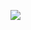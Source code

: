 <!-- Diagram using mermaid. Image copied in solution -->

[![](https://mermaid.ink/img/pako:eNp1UstuwjAQ_JWVTwkKiThwyYGqAm7lRKUeYoSseEusEjtyNrQI8e_1o4CCVF8y3h3PTNa-sNpIZCU7WNE18L7iGtzaUpJsSVhKU5hOF7BBPcSOR1XBmf-W8NEIgm8zHCWczQBH9YVABqSBREiZuUJPGeCPovSFs2LnFR46QXp56aypse-hNm0rtLxGwtJ1gTMnw1kgvkq5MSeFMO7rMzVKHwCPPf4xH2nvZwI3QqeI0qf04Tj798ACDkj71u-qYq0JLQgI27LYRfadEPUj1KLFp8hj7YozByH6uBxvIcfu5mgFuf_xM76ZxkoJs-ncD_HhHRvBqjb6hJb2vbu13jks4x5meT73JqHuXOLhETuGn-T5xK_naY_H7a8yzmydJGst03TUjiMNAh5WRWeVpoBvuT1-uiWWsRZtK5R0D_Hia5xRg36MpYOfxqKX5frqmGIgsz3rmpVkB8zY0ElBuFLCveD2VkSpyNhNfNrhhV9_AQiL5f0?type=png)](https://mermaid.live/edit#pako:eNp1UstuwjAQ_JWVTwkKiThwyYGqAm7lRKUeYoSseEusEjtyNrQI8e_1o4CCVF8y3h3PTNa-sNpIZCU7WNE18L7iGtzaUpJsSVhKU5hOF7BBPcSOR1XBmf-W8NEIgm8zHCWczQBH9YVABqSBREiZuUJPGeCPovSFs2LnFR46QXp56aypse-hNm0rtLxGwtJ1gTMnw1kgvkq5MSeFMO7rMzVKHwCPPf4xH2nvZwI3QqeI0qf04Tj798ACDkj71u-qYq0JLQgI27LYRfadEPUj1KLFp8hj7YozByH6uBxvIcfu5mgFuf_xM76ZxkoJs-ncD_HhHRvBqjb6hJb2vbu13jks4x5meT73JqHuXOLhETuGn-T5xK_naY_H7a8yzmydJGst03TUjiMNAh5WRWeVpoBvuT1-uiWWsRZtK5R0D_Hia5xRg36MpYOfxqKX5frqmGIgsz3rmpVkB8zY0ElBuFLCveD2VkSpyNhNfNrhhV9_AQiL5f0)